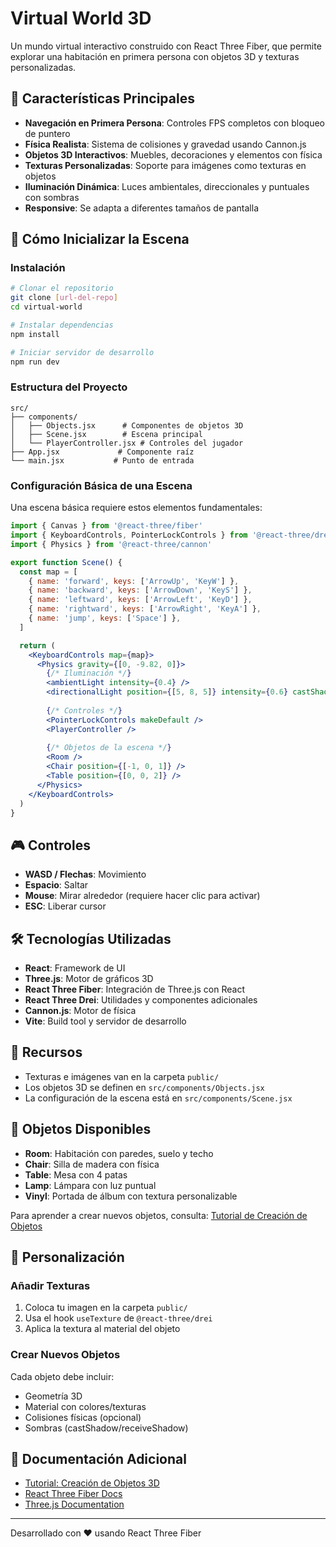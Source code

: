 # Virtual World 3D

Un mundo virtual interactivo construido con React Three Fiber, que permite explorar una habitación en primera persona con objetos 3D y texturas personalizadas.

## 🌟 Características Principales

- **Navegación en Primera Persona**: Controles FPS completos con bloqueo de puntero
- **Física Realista**: Sistema de colisiones y gravedad usando Cannon.js
- **Objetos 3D Interactivos**: Muebles, decoraciones y elementos con física
- **Texturas Personalizadas**: Soporte para imágenes como texturas en objetos
- **Iluminación Dinámica**: Luces ambientales, direccionales y puntuales con sombras
- **Responsive**: Se adapta a diferentes tamaños de pantalla

## 🚀 Cómo Inicializar la Escena

### Instalación

```bash
# Clonar el repositorio
git clone [url-del-repo]
cd virtual-world

# Instalar dependencias
npm install

# Iniciar servidor de desarrollo
npm run dev
```

### Estructura del Proyecto

```
src/
├── components/
│   ├── Objects.jsx      # Componentes de objetos 3D
│   ├── Scene.jsx        # Escena principal
│   └── PlayerController.jsx # Controles del jugador
├── App.jsx             # Componente raíz
└── main.jsx           # Punto de entrada
```

### Configuración Básica de una Escena

Una escena básica requiere estos elementos fundamentales:

```jsx
import { Canvas } from '@react-three/fiber'
import { KeyboardControls, PointerLockControls } from '@react-three/drei'
import { Physics } from '@react-three/cannon'

export function Scene() {
  const map = [
    { name: 'forward', keys: ['ArrowUp', 'KeyW'] },
    { name: 'backward', keys: ['ArrowDown', 'KeyS'] },
    { name: 'leftward', keys: ['ArrowLeft', 'KeyD'] },
    { name: 'rightward', keys: ['ArrowRight', 'KeyA'] },
    { name: 'jump', keys: ['Space'] },
  ]

  return (
    <KeyboardControls map={map}>
      <Physics gravity={[0, -9.82, 0]}>
        {/* Iluminación */}
        <ambientLight intensity={0.4} />
        <directionalLight position={[5, 8, 5]} intensity={0.6} castShadow />
        
        {/* Controles */}
        <PointerLockControls makeDefault />
        <PlayerController />
        
        {/* Objetos de la escena */}
        <Room />
        <Chair position={[-1, 0, 1]} />
        <Table position={[0, 0, 2]} />
      </Physics>
    </KeyboardControls>
  )
}
```

## 🎮 Controles

- **WASD / Flechas**: Movimiento
- **Espacio**: Saltar
- **Mouse**: Mirar alrededor (requiere hacer clic para activar)
- **ESC**: Liberar cursor

## 🛠️ Tecnologías Utilizadas

- **React**: Framework de UI
- **Three.js**: Motor de gráficos 3D
- **React Three Fiber**: Integración de Three.js con React
- **React Three Drei**: Utilidades y componentes adicionales
- **Cannon.js**: Motor de física
- **Vite**: Build tool y servidor de desarrollo

## 📁 Recursos

- Texturas e imágenes van en la carpeta `public/`
- Los objetos 3D se definen en `src/components/Objects.jsx`
- La configuración de la escena está en `src/components/Scene.jsx`

## 🎯 Objetos Disponibles

- **Room**: Habitación con paredes, suelo y techo
- **Chair**: Silla de madera con física
- **Table**: Mesa con 4 patas
- **Lamp**: Lámpara con luz puntual
- **Vinyl**: Portada de álbum con textura personalizable

Para aprender a crear nuevos objetos, consulta: [Tutorial de Creación de Objetos](./docs/tutorial-objetos.md)

## 🔧 Personalización

### Añadir Texturas

1. Coloca tu imagen en la carpeta `public/`
2. Usa el hook `useTexture` de `@react-three/drei`
3. Aplica la textura al material del objeto

### Crear Nuevos Objetos

Cada objeto debe incluir:
- Geometría 3D
- Material con colores/texturas
- Colisiones físicas (opcional)
- Sombras (castShadow/receiveShadow)

## 📖 Documentación Adicional

- [Tutorial: Creación de Objetos 3D](./docs/tutorial-objetos.md)
- [React Three Fiber Docs](https://docs.pmnd.rs/react-three-fiber)
- [Three.js Documentation](https://threejs.org/docs/)

---

Desarrollado con ❤️ usando React Three Fiber
